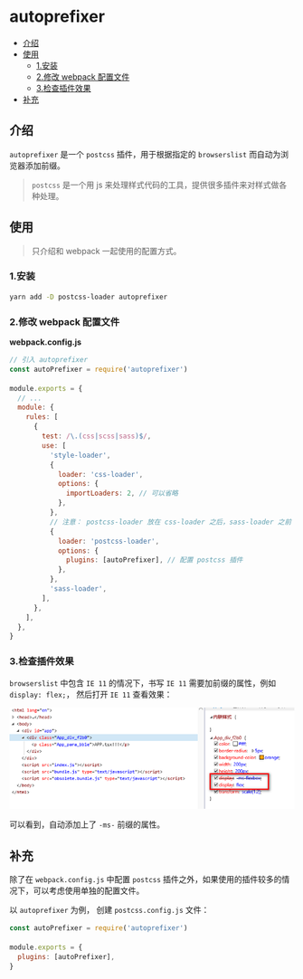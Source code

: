 # autoprefixer

- [介绍](#%e4%bb%8b%e7%bb%8d)
- [使用](#%e4%bd%bf%e7%94%a8)
  - [1.安装](#1%e5%ae%89%e8%a3%85)
  - [2.修改 webpack 配置文件](#2%e4%bf%ae%e6%94%b9-webpack-%e9%85%8d%e7%bd%ae%e6%96%87%e4%bb%b6)
  - [3.检查插件效果](#3%e6%a3%80%e6%9f%a5%e6%8f%92%e4%bb%b6%e6%95%88%e6%9e%9c)
- [补充](#%e8%a1%a5%e5%85%85)

## 介绍

`autoprefixer` 是一个 `postcss` 插件，用于根据指定的 `browserslist` 而自动为浏览器添加前缀。

> `postcss` 是一个用 js 来处理样式代码的工具，提供很多插件来对样式做各种处理。

## 使用

> 只介绍和 webpack 一起使用的配置方式。

### 1.安装

```sh
yarn add -D postcss-loader autoprefixer
```

### 2.修改 webpack 配置文件

**webpack.config.js**

```js
// 引入 autoprefixer
const autoPrefixer = require('autoprefixer')

module.exports = {
  // ...
  module: {
    rules: [
      {
        test: /\.(css|scss|sass)$/,
        use: [
          'style-loader',
          {
            loader: 'css-loader',
            options: {
              importLoaders: 2, // 可以省略
            },
          },
          // 注意： postcss-loader 放在 css-loader 之后，sass-loader 之前
          {
            loader: 'postcss-loader',
            options: {
              plugins: [autoPrefixer], // 配置 postcss 插件
            },
          },
          'sass-loader',
        ],
      },
    ],
  },
}
```

### 3.检查插件效果

`browserslist` 中包含 `IE 11` 的情况下，书写 `IE 11` 需要加前缀的属性，例如 `display: flex;`， 然后打开 `IE 11` 查看效果：

![autoprefixer](media/autoprefixer.png)

可以看到，自动添加上了 `-ms-` 前缀的属性。

## 补充

除了在 `webpack.config.js` 中配置 `postcss` 插件之外，如果使用的插件较多的情况下，可以考虑使用单独的配置文件。

以 `autoprefixer` 为例， 创建 `postcss.config.js` 文件：

```js
const autoPrefixer = require('autoprefixer')

module.exports = {
  plugins: [autoPrefixer],
}
```

